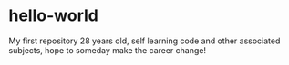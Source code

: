 # hello-world
My first repository
28 years old, self learning code and other associated subjects, hope to someday make the career change!

